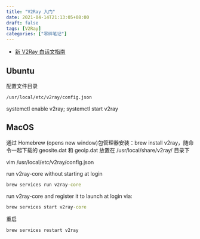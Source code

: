 ```yaml
---
title: "V2Ray 入门"
date: 2021-04-14T21:13:05+08:00
draft: false
tags: [V2Ray]
categories: ["零碎笔记"]
---
```


- [新 V2Ray 白话文指南](https://guide.v2fly.org/)

## Ubuntu

配置文件目录

```cmd
/usr/local/etc/v2ray/config.json
```

systemctl enable v2ray; systemctl start v2ray

## MacOS

通过 Homebrew (opens new window)包管理器安装：brew install v2ray，随命令一起下载的 geosite.dat 和 geoip.dat 放置在 /usr/local/share/v2ray/ 目录下

vim /usr/local/etc/v2ray/config.json

run v2ray-core without starting at login

```cmd
brew services run v2ray-core
```

run v2ray-core and register it to launch at login via:

```cmd
brew services start v2ray-core
```

重启

```cmd
brew services restart v2ray
```